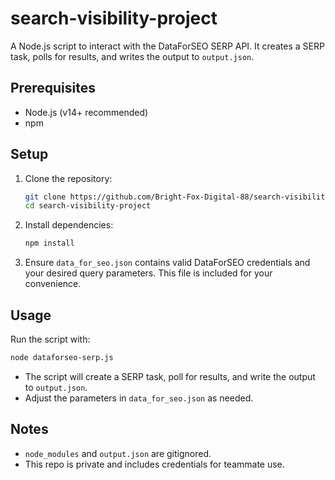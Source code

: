 # search-visibility-project

A Node.js script to interact with the DataForSEO SERP API. It creates a SERP task, polls for results, and writes the output to `output.json`.

## Prerequisites
- Node.js (v14+ recommended)
- npm

## Setup
1. Clone the repository:
   ```sh
   git clone https://github.com/Bright-Fox-Digital-88/search-visibility-project.git
   cd search-visibility-project
   ```
2. Install dependencies:
   ```sh
   npm install
   ```
3. Ensure `data_for_seo.json` contains valid DataForSEO credentials and your desired query parameters. This file is included for your convenience.

## Usage
Run the script with:
```sh
node dataforseo-serp.js
```

- The script will create a SERP task, poll for results, and write the output to `output.json`.
- Adjust the parameters in `data_for_seo.json` as needed.

## Notes
- `node_modules` and `output.json` are gitignored.
- This repo is private and includes credentials for teammate use. 